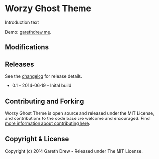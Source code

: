 # Worzy Ghost Theme

Introduction text

Demo: [garethdrew.me](http://garethdrew.me/).

## Modifications

## Releases

See the [changelog](CHANGELOG.md) for release details.

* 0.1 - 2014-06-19 - Inital build

## Contributing and Forking

Worzy Ghost Theme is open source and released under the MIT License, and contributions to the code base are welcome and encouraged. Find [more information about contributing here](CONTRIBUTING.md).

## Copyright & License

Copyright (c) 2014 Gareth Drew - Released under The MIT License.
